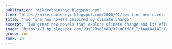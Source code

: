 ```yaml
---
publication: "mikerobbinsnyc.blogspot.com"
link: "https://mikerobbinsnyc.blogspot.com/2020/02/two-fine-new-novels-inspired-by-climate.html"
title: "Two fine new novels inspired by climate change"
excerpt: "Two great new novels that explore climate change and its effect on the zeitgeist"
image: "https://1.bp.blogspot.com/-DsJ2RxoEn80/XlLuOid8f-I/AAAAAAAAIrY/w-1UDVQCGQogzD0TMoY5MpK5viBe8JuiwCLcBGAsYHQ/w1200-h630-p-k-no-nu/Eternity.jpg"
group: con
rank: 14
---
```

